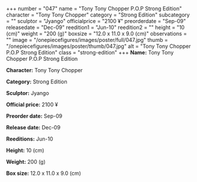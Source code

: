 +++
number = "047"
name = "Tony Tony Chopper P.O.P Strong Edition"
character = "Tony Tony Chopper"
category = "Strong Edition"
subcategory = ""
sculptor = "Jyango"
officialprice = "2100 ¥"
preorderdate = "Sep-09"
releasedate = "Dec-09"
reedition1 = "Jun-10"
reedition2 = ""
height = "10 (cm)"
weight = "200 (g)"
boxsize = "12.0 x 11.0 x 9.0 (cm)"
observations = ""
image = "/onepiecefigures/images/poster/full/047.jpg"
thumb = "/onepiecefigures/images/poster/thumb/047.jpg"
alt = "Tony Tony Chopper P.O.P Strong Edition"
class = "strong-edition"
+++
**Name:** Tony Tony Chopper P.O.P Strong Edition

**Character:** Tony Tony Chopper

**Category:** Strong Edition 

**Sculptor:** Jyango

**Official price:** 2100 ¥

**Preorder date:** Sep-09

**Release date:** Dec-09

**Reeditions:** Jun-10

**Height:** 10 (cm)

**Weight:** 200 (g)

**Box size:** 12.0 x 11.0 x 9.0 (cm)



